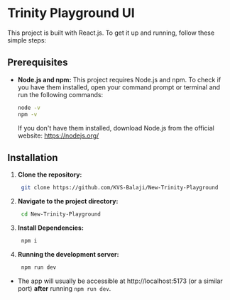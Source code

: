 # Trinity Playground UI

This project is built with React.js. To get it up and running, follow these simple steps:

## Prerequisites

* **Node.js and npm:** This project requires Node.js and npm. To check if you have them installed, open your command prompt or terminal and run the following commands:

    ```bash
    node -v
    npm -v
    ```

    If you don't have them installed, download Node.js from the official website: https://nodejs.org/


## Installation

1. **Clone the repository:**

   ```bash
    git clone https://github.com/KVS-Balaji/New-Trinity-Playground
   ```

2. **Navigate to the project directory:**

   ```bash
    cd New-Trinity-Playground
   ```

3. **Install Dependencies:**

   ```bash
    npm i
   ```

4. **Running the development server:**
   ```bash
    npm run dev
   ```

* The app will usually be accessible at http://localhost:5173 (or a similar port) **after** running ```npm run dev```.

